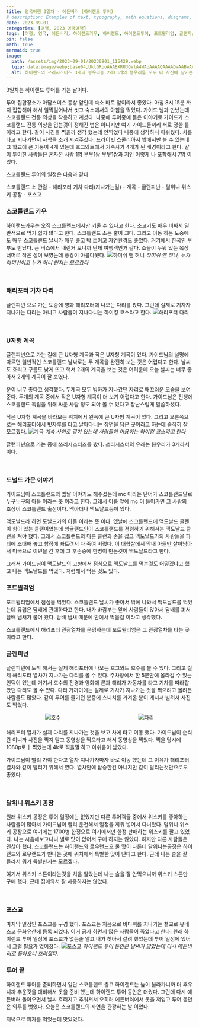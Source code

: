```yaml
---
title: 영국여행 3일차 - 에든버러 (하이랜드 투어)
# description: Examples of text, typography, math equations, diagrams, flowcharts, pictures, videos, and more.
date: 2023-09-01
categories: [여행, 2023 영국여행]
tags: [여행, 영국, 에든버러, 하이랜드카우, 하이랜드, 하이랜드투어, 포트윌리엄, 글랜피넌, 달위니, 해리포터]
pin: false
math: true
mermaid: true
image:
  path: /assets/img/2023-09-01/20230901_115429.webp
  lqip: data:image/webp;base64,UklGRpoAAABXRUJQVlA4WAoAAAAQAAAADwAABwAAQUxQSDIAAAARL0AmbZurmr57yyIiqE8oiG0bejIYEQTgqiDA9vqnsUSI6H+oAERp2HZ65qP/VIAWAFZQOCBCAAAA8AEAnQEqEAAIAAVAfCWkAALp8sF8rgRgAP7o9FDvMCkMde9PK7euH5M1m6VWoDXf2FkP3BqV0ZYbO6NA/VFIAAAA
  alt: 하이랜드의 쓰리시스터즈 3개의 봉우리중 2개(3개의 봉우리를 모두 다 사진에 담기는 어려웠다.)
---
```




3일차는 하이랜드 투어를 가는 날이다.

투어 집합장소가 아담스미스 동상 앞인데 숙소 바로 앞이라서 좋았다. 아침 8시 15분 까지 집합해야 해서 일찍일어나서 씻고 숙소에서의 아침을 먹었다.
가이드 님과 만났는데 스코틀랜드 전통 의상을 착용하고 계셨다. 나중에 투어중에 들은 이야기로 가이드가 스코틀랜드 전통 의상을 입는것이 정해진 법은 아니지만 여기 가이드들끼리 서로 정한 룰 이라고 한다. 같이 사진을 찍을까 생각 했는데 안찍었다 나중에 생각하니 아쉬웠다.
차를 타고 지나가면서 사학을 소개 시켜주셨다. 프라이빗 스쿨리아서 밖에서만 볼 수 있는데 그 학교에 큰 기둥이 4개 있는데 호그와트에서 기숙사가 4개가 된 배경이라고 한다. 
같이 투어한 사람들은 혼자온 사람 1명 부부1쌍 부부1쌍과 지인 이렇게 나 포함해서 7명 이었다.

스코틀랜드 투어의 일정은 다음과 같다

스코틀랜드 소 관람 - 해리포터 기차 다리(지나가는길) - 계곡 - 글랜피난 - 달위니 위스키 공장 - 포스교


### 스코틀랜드 카우
하이랜드카우는 오직 스코틀랜드에서만 키울 수 있다고 한다. 소고기도 매우 비싸서 일반적으로 먹기 쉽지 않다고 한다. 스코틀랜드 소는 뿔이 크다. 그리고 이동 하는 도중에도 매우 스코틀랜드 날씨가 매우 좋고 탁 트이고 자연환경도 좋았다. 거기에서 한국인 부부도 만났다. 근 버스에서 내린거 보니까 단체 여행객인거 같다. 소들이 누워 있는 목장 너머로 작은 성이 보였는데 풍경이 아름다웠다. 
![하미쉬 앤 허니](/assets/img/2023-09-01/20230901_094038.webp)
_하미쉬 앤 허니, 누가 하미쉬이고 누가 허니 인지는 모르겠다_

​
### 해리포터 기차 다리
글랜피넌 으로 가는 도중에 영화 해리포터에 나오는 다리를 봤다. 그런데 실제로 기차자 지나가는 다리는 아니고 사람들이 지나다니는 하이킹 코스라고 한다. 
![해리포터 다리](/assets/img/2023-09-01/20230901_102940.webp)

​
### U자형 계곡
글랜피넌으로 가는 길에 큰 U자형 계곡과 작은 U자형 계곡이 있다. 가이드님의 설명에 따르면 일반적인 스코틀랜드 날싸로는 두 계곡을 완전히 보는 것은 어렵다고 한다. 날씨도 흐리고 구름도 낮게 뜨고 핵서 2개의 계곡을 보는 것은 어려운데 오늘 날씨는 너무 좋아서 2개의 계곡이 잘 보였다.

운이 너무 좋다고 생각했다. 두계곡 모두 빙하가 지나갔던 자리로 매끄러운 모습을 보여준다. 두개의 계곡 중에서 작은 U자형 계곡이 더 보기 어렵다고 한다. 가이드님은 전생에 스코틀랜드 독립을 위해 싸운 사람 정도 되야 볼 수 있다고 장난스럽게 말씀하셨다.

작은 U자형 계곡을 바라보는 위치에서  왼쪽에 큰 U자형 계곡이 있다. 그리고 오른쪽으로는 해리포터에서 빗자루를 타고 날아다니는 장면을 담은 곳이라고 하는데 솔직히 잘 모르겠다.
![계곡](/assets/img/2023-09-01/20230901_114058.webp)
_계속 사이로 길이 있는데 사람들이 이용하는 하이킹 코스라고 한다_
​

글랜피넌으로 가는 중에 쓰리시스터즈를 봤다. 쓰리시스터의 유래는 봉우리가 3개라서이다. 

​
### 도널드 가문 이야기
가이드님이 스코틀랜드의 옜날 이야기도 해주셨는데 mc 이라는 단어가 스코틀랜드말로 누구누구의 아들 이라는 뜻 이라고 한다. 그래서 이름 앞에 mc 이 들어가면 그 사람의 조상이 스코틀랜드 출신이다. 맥아더나 맥도날드등이 있다.

맥도날드라 하면 도날드가의 아들 이라는 뜻 이다.
옜날에 스코틀랜드에 맥도날드 클랜이 힘이 있는 클랜이었는데 잉글랜드인이 스코틀랜드를 점령하기 위해서는 맥도날드 클랜을 쳐야 했다. 그래서 스코틀랜드의 다른 클랜과 손을 잡고 맥도날드가의 사람들을 파티에 초대해 놓고 함정에 빠트려서 다 죽여 버렸다.
이 대학살에서 막내 아들만 살아남아서 미국으로 이민을 간 후에 그 후손중에 한명이 만든것이 맥도날드라고 한다.

그래서 가이드님이 맥도날드의 고향에서 점심으로 맥도날드를 먹는것도 어떻겠냐고 했고 나는 맥도날드를 먹었다. 저렴해서 먹은 것도 있다.

### 포트윌리엄
포트윌리엄에서 점심을 먹었다. 스코틀랜드 날씨가 좋아서 밖에 나와서 맥도날드를 먹었는데 유럽은 담배에 관대하다고 한다. 내가 바람부는 앞에 사람들이 앉아서 담배를 펴서 담배 냄새가 불어 왔다. 담배 냄새 때문에 안에서 먹을걸 이라고 생각했다.

스코틀랜드에서 해리포터 관광열차를 운영하는데 포트윌리엄은 그 관광열차를 타는 곳 이라고 한다.
​
### 글랜피넌
글랜피넌에 도착 해서는 실제 해리포터에 나오는 호그와트 호수를 볼 수 있다. 그리고 실제 해리포터 열차가 지나가는 다리를 볼 수 있다.
주차장에서 한 5분안에 올라갈 수 있는 언덕이 있는데 거기서 호수의 전경과 영화에 론과 해리가 자동차를 타고 기차를 따라잡았던 다리도 볼 수 있다. 다리 가까이에는 실제로 기차가 지나가는 것을 찍으려고 몰려든 사람들도 많았다.
같이 투어를 즐기던 분중에 스니치를 가져온 분이 계셔서 빌려서 사진도 찍었다.
<div style="display: flex; justify-content: space-around; margin-bottom: 20px;">
  <img src="{{ '/assets/img/2023-09-01/20230901_142330.webp' | relative_url }}" alt="호수">
  <img src="{{ '/assets/img/2023-09-01/20230901_142317.webp' | relative_url }}" alt="다리">
</div>


해리포터 열차가 실제 다리를 지나가는 것을 보고 차에 타고 이동 했다. 가이드님이 순식간 이니까 사진을 찍지 말고 동영상을 찍으라고 해서 동영상을 찍었다. 찍을 당시에 1080p로ㅓ 찍었는데 4k로 찍을껄 하고 아쉬움이 남았다. 

가이드님이 빨리 가야 한다고 열차 지나가자마자 바로 이동 했는데 그 이유가 해리포터 열차와 같이 달리기 위해서 였다. 열차안에 탑승한건 아니지만 같이 달리는것만으로도 좋았다.

​
### 달위니 위스키 공장
원래 위스키 공장은 투어 일정에는 없었지만 다른 투어객들 중에서 위스키를 좋아하는 사람들이 많아서 가이드님이 빨리 운전해서 일정을 끼워 넣어서 다녀왔다. 달위니 위스키 공장으로 여기에는 1700병 한정으로 여기에서만 한정 판매하는 위스키를 팔고 있었다. 나는 시음해보고나니 별로 맛이 없어서 구매 하지는 않았다. 하지만 다른 사람들은 괜찮아 했다. 스코틀랜드는 하이랜드와 로우랜드으 물 맛이 다른데 달위니는공장은 하이랜드와 로우랜드가 만나는 곳에 위치해서 특별한 맛이 난다고 한다. 근데 나는 술을 잘 몰라서 뭐가 특별한지는 모르겠다.

여기서 위스키 스톤이라는것을 처음 알았는데 나는 술을 잘 안먹으니까 위스키 스톤만 구매 했다. 근데 집에와서 잘 사용하지는 않았다. 

​
### 포스교
마지막 일정인 포스교를 구경 했다. 포스교는 처음으로 바다위를 지나가는 쳘교로 유네스코 문화유산에 등록 되었다. 이거 공사 하면서 많은 사람들이 죽었다고 한다. 원래 하이랜드 투어 일정에 포스교가 없는줄 알고 내가 찾아서 갈려 했었는데 투어 일정에 있어서 그럴 필요가 없어졌다.
![포스교](/assets/img/2023-09-01/20230901_183857.webp)
_하이랜드 투어 동안은 날씨가 맑았는데 다시 에든버러로 돌아오니 흐려졌다._

### 투어 끝
하이랜드 투어를 준비하면서 일단 스코틀랜드 춥고 하이랜드는 높이 올라가니까 더 추우니까 추운것을 대비해서 옷을 준비 했는데 하이랜드 투어 동안은 더웠다. 그런데 다시 에든버러 돌아오면서 날씨 흐려지고 추워져서 오히려 에든버러에서 옷을 껴입고 투어 동안은 외투를 벗었다.
오늘은 스코틀랜드의 자연을 관광하는 날 이었다.

저녁으로 피자를 먹었는데 맛있었다.